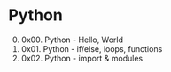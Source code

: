 # Python

0. 0x00. Python - Hello, World
1. 0x01. Python - if/else, loops, functions
2. 0x02. Python - import & modules
